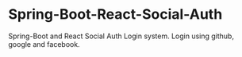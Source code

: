 # Spring-Boot-React-Social-Auth
Spring-Boot and React Social Auth Login system. Login using github, google and facebook.
